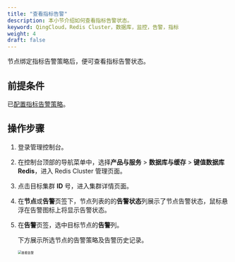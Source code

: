 ```yaml
---
title: "查看指标告警"
description: 本小节介绍如何查看指标告警状态。 
keyword: QingCloud，Redis Cluster，数据库，监控，告警，指标
weight: 4
draft: false
---
```


节点绑定指标告警策略后，便可查看指标告警状态。

## 前提条件

已[配置指标告警策略](../cfgstrategy/)。

## 操作步骤

1. 登录管理控制台。

2. 在控制台顶部的导航菜单中，选择**产品与服务** > **数据库与缓存** > **键值数据库 Redis**，进入 Redis Cluster 管理页面。

3. 点击目标集群 **ID** 号，进入集群详情页面。

4. 在**节点**或**告警**页签下，节点列表的的**告警状态**列展示了节点告警状态，鼠标悬浮在告警图标上将显示告警状态。

5. 在**告警**页签，选中目标节点的**告警**列。

   下方展示所选节点的告警策略及告警历史记录。

   <img src="../../../_images/view_warning.png" alt="查看告警" style="zoom:50%;" />

   

